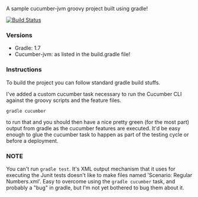 A sample cucumber-jvm groovy project built using gradle!

[![Build Status](https://travis-ci.org/d-led/cucumber-jvm-groovy-example.svg?branch=master)](https://travis-ci.org/d-led/cucumber-jvm-groovy-example)

### Versions
 * Gradle: 1.7 
 * Cucumber-jvm: as listed in the build.gradle file!

### Instructions
To build the project you can follow standard gradle build stuffs.

I've added a custom cucumber task necessary to run the Cucumber CLI against the groovy scripts and the feature files.

```gradle cucumber```

to run that and you should then have a nice pretty green (for the most part) output from gradle as the cucumber features
are executed. It'd be easy enough to glue the cucumber task to happen as part of the testing cycle or before a deployment.

### NOTE

You can't run `gradle test`. It's XML output mechanism that it uses for executing the Junit tests doesn't like to make files
named 'Scenario: Regular Numbers.xml'. Easy to overcome using the `gradle cucumber` task, and probably a "bug" in gradle,
but I'm not yet bothered to bug them about it.